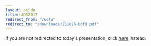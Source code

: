 ```yaml
---
layout: aside
title: ADS2017
redirect_from: "/uofu"
redirect_to: "/downloads/211028-UofU.pdf"
---
```


If you are not redirected to today's presentation, click [here](/downloads/211028-UofU.pdf) instead.